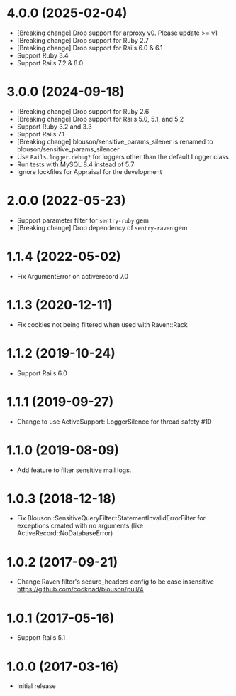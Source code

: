 # 4.0.0 (2025-02-04)
- [Breaking change] Drop support for arproxy v0. Please update >= v1
- [Breaking change] Drop support for Ruby 2.7
- [Breaking change] Drop support for Rails 6.0 & 6.1
- Support Ruby 3.4
- Support Rails 7.2 & 8.0

# 3.0.0 (2024-09-18)
- [Breaking change] Drop support for Ruby 2.6
- [Breaking change] Drop support for Rails 5.0, 5.1, and 5.2
- Support Ruby 3.2 and 3.3
- Support Rails 7.1
- [Breaking change] blouson/sensitive_params_silener is renamed to blouson/sensitive_params_silencer
- Use `Rails.logger.debug?` for loggers other than the default Logger class
- Run tests with MySQL 8.4 instead of 5.7
- Ignore lockfiles for Appraisal for the development

# 2.0.0 (2022-05-23)
- Support parameter filter for `sentry-ruby` gem
- [Breaking change] Drop dependency of `sentry-raven` gem

# 1.1.4 (2022-05-02)
- Fix ArgumentError on activerecord 7.0

# 1.1.3 (2020-12-11)
- Fix cookies not being filtered when used with Raven::Rack

# 1.1.2 (2019-10-24)
- Support Rails 6.0

# 1.1.1 (2019-09-27)
- Change to use ActiveSupport::LoggerSilence for thread safety #10

# 1.1.0 (2019-08-09)
- Add feature to filter sensitive mail logs.

# 1.0.3 (2018-12-18)
- Fix Blouson::SensitiveQueryFilter::StatementInvalidErrorFilter for exceptions created with no arguments (like ActiveRecord::NoDatabaseError)

# 1.0.2 (2017-09-21)
- Change Raven filter's secure_headers config to be case insensitive https://github.com/cookpad/blouson/pull/4

# 1.0.1 (2017-05-16)
- Support Rails 5.1

# 1.0.0 (2017-03-16)
- Initial release
